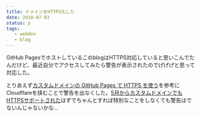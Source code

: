 ```yaml
---
title: ドメインをHTTPS化した
date: 2018-07-03
status: p
tags:
   - webdev
   - blog
---
```


GitHub PagesでホストしているこのblogはHTTPS対応していると思いこんでたんだけど、最近自分でアクセスしてみたら警告が表示されたのでげげげと思って対応した。<br>

とりあえず[カスタムドメインの GitHub Pages で HTTPS を使う](https://qiita.com/superbrothers/items/95e5723e9bd320094537)を参考にCloudflareを挟むことで警告を出なくした。[5月からカスタムドメインでもHTTPSサポートされた](https://blog.github.com/2018-05-01-github-pages-custom-domains-https/)はずでちゃんとすれば特別なことをしなくても警告はでないんじゃないかな…<br>
